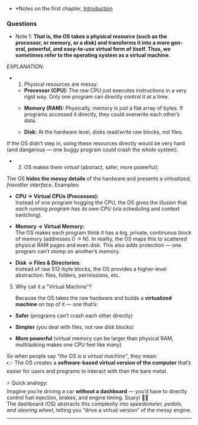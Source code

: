 * *Notes on the first chapter, [Introduction](intro.xopp)


### Questions

* Note 1: **That is, the OS takes a physical resource (such as the processor, or memory, or a disk) and transforms it into a more gen- eral, powerful, and easy-to-use virtual form of itself. Thus, we sometimes refer to the operating system as a virtual machine.**

*EXPLANATION*:
*  1. Physical resources are messy:

	* **Processor (CPU):** The raw CPU just executes instructions in a very rigid way. Only one program can directly control it at a time.
    
	- **Memory (RAM):** Physically, memory is just a flat array of bytes. If programs accessed it directly, they could overwrite each other’s data.
    
	- **Disk:** At the hardware level, disks read/write raw blocks, not files.
    

If the OS didn’t step in, using these resources directly would be very hard (and dangerous — one buggy program could crash the whole system).

* 2. OS makes them _virtual_ (abstract, safer, more powerful):

The OS **hides the messy details** of the hardware and presents a  _virtualized, friendlier interface_. Examples:

- **CPU → Virtual CPUs (Processes):**  
    Instead of one program hogging the CPU, the OS gives the illusion that _each running program has its own CPU_ (via scheduling and context switching).
    
- **Memory → Virtual Memory:**  
    The OS makes each program think it has a big, private, continuous block of memory (addresses 0 → N). In reality, the OS maps this to scattered physical RAM pages and even disk. This also adds protection — one program can’t stomp on another’s memory.
    
- **Disk → Files & Directories:**  
    Instead of raw 512-byte blocks, the OS provides a higher-level abstraction: files, folders, permissions, etc.
    

3. Why call it a "Virtual Machine"?

	Because the OS takes the raw hardware and builds a **virtualized machine** on top of it — one that’s:

- **Safer** (programs can’t crash each other directly)
    
- **Simpler** (you deal with files, not raw disk blocks)
    
- **More powerful** (virtual memory can be larger than physical RAM, multitasking makes one CPU feel like many)
    

So when people say _“the OS is a virtual machine”_, they mean:  
👉 The OS creates a **software-based virtual version of the computer** that’s easier for users and programs to interact with than the bare metal.

⚡ Quick analogy:  
Imagine you’re driving a car **without a dashboard** — you’d have to directly control fuel injection, brakes, and engine timing. Scary! 🚗💥  
The dashboard (OS) abstracts this complexity into _speedometer, pedals, and steering wheel_, letting you “drive a virtual version” of the messy engine.


---


